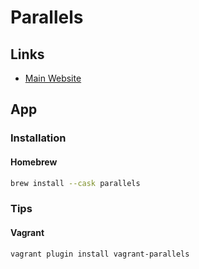 # Parallels

## Links

- [Main Website](https://parallels.com)

## App

### Installation

#### Homebrew

```sh
brew install --cask parallels
```

### Tips

#### Vagrant

```sh
vagrant plugin install vagrant-parallels
```
